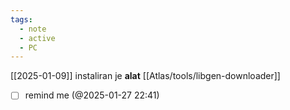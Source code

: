 ```yaml
---
tags:
  - note
  - active
  - PC
---
```

[[2025-01-09]]
instaliran je **alat** [[Atlas/tools/libgen-downloader]]

- [ ] remind me (@2025-01-27 22:41)